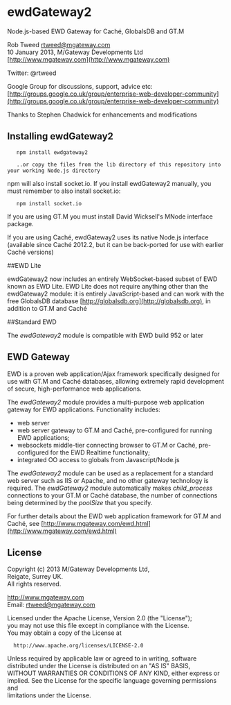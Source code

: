 # ewdGateway2
 
Node.js-based EWD Gateway for Cach&#233;, GlobalsDB and GT.M

Rob Tweed <rtweed@mgateway.com>  
10 January 2013, M/Gateway Developments Ltd [http://www.mgateway.com](http://www.mgateway.com)  

Twitter: @rtweed

Google Group for discussions, support, advice etc: [http://groups.google.co.uk/group/enterprise-web-developer-community](http://groups.google.co.uk/group/enterprise-web-developer-community)

Thanks to Stephen Chadwick for enhancements and modifications

## Installing ewdGateway2

       npm install ewdgateway2

       ..or copy the files from the lib directory of this repository into your working Node.js directory

npm will also install socket.io.  If you install ewdGateway2 manually, you must remember to also install socket.io:

       npm install socket.io

If you are using GT.M you must install David Wicksell's MNode interface package.

If you are using Cach&#233;, ewdGateway2 uses its native Node.js interface (available since 
Cach&#233; 2012.2, but it can be back-ported for use with earlier Cach&#233; versions)
	   
##EWD Lite

ewdGateway2 now includes an entirely WebSocket-based subset of EWD known as EWD Lite.  EWD Lite does not
require anything other than the ewdGateway2 module: it is entirely JavaScript-based and can work with
the free GlobalsDB database [http://globalsdb.org](http://globalsdb.org), in addition to GT.M and Cach&#233;

##Standard EWD

The *ewdGateway2* module is compatible with EWD build 952 or later


##  EWD Gateway

EWD is a proven web application/Ajax framework specifically designed for use with GT.M and Cach&#233; databases, 
allowing extremely rapid development of secure, high-performance web applications.

The *ewdGateway2* module provides a multi-purpose web application gateway for EWD applications.  Functionality includes:

- web server
- web server gateway to GT.M and Cach&#233;, pre-configured for running EWD applications;
- websockets middle-tier connecting browser to GT.M or Cach&#233;, pre-configured for the EWD Realtime functionality;
- integrated OO access to globals from Javascript/Node.js

The *ewdGateway2* module can be used as a replacement for a standard web server such as IIS or Apache, and no other
 gateway technology is required.  The *ewdGateway2* module automatically makes *child_process* connections to your GT.M 
or Cach&#233; database, the number of connections being determined by the *poolSize* that you specify.

For further details about the EWD web application framework for GT.M and Cach&#233;, see [http://www.mgateway.com/ewd.html](http://www.mgateway.com/ewd.html)



## License

 Copyright (c) 2013 M/Gateway Developments Ltd,                           
 Reigate, Surrey UK.                                                      
 All rights reserved.                                                     
                                                                           
  http://www.mgateway.com                                                  
  Email: rtweed@mgateway.com                                               
                                                                           
                                                                           
  Licensed under the Apache License, Version 2.0 (the "License");          
  you may not use this file except in compliance with the License.         
  You may obtain a copy of the License at                                  
                                                                           
      http://www.apache.org/licenses/LICENSE-2.0                           
                                                                           
  Unless required by applicable law or agreed to in writing, software      
  distributed under the License is distributed on an "AS IS" BASIS,        
  WITHOUT WARRANTIES OR CONDITIONS OF ANY KIND, either express or implied. 
  See the License for the specific language governing permissions and      
   limitations under the License.      
